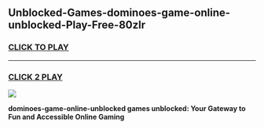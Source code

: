 
## Unblocked-Games-dominoes-game-online-unblocked-Play-Free-80zlr
<h3>
<a href="https://premium76.site?title=dominoes-game-online-unblocked&ref=17A">CLICK TO PLAY</a></h3>
<hr>

<h3>
<a href="https://premium76.site?title=dominoes-game-online-unblocked&ref=17A">CLICK 2 PLAY</a>
  
</h3>

<a href="https://premium76.site?title=dominoes-game-online-unblocked&ref=17A"><img src="https://clearcache.store/games.png"></a>


**dominoes-game-online-unblocked games unblocked: Your Gateway to Fun and Accessible Online Gaming**
